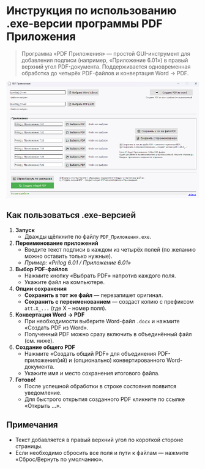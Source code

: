 # Инструкция по использованию .exe-версии программы PDF Приложения

> Программа «PDF Приложения» — простой GUI-инструмент для добавления подписи (например, «Приложение 6.01») в правый верхний угол PDF-документа. Поддерживается одновременная обработка до четырёх PDF-файлов и конвертация Word → PDF.

![Скриншот программы](assets/screenshot.r2.png)

## Как пользоваться .exe-версией

1.  **Запуск**
    - Дважды щёлкните по файлу `PDF_Приложения.exe`.
2.  **Переименование приложений**
    - Введите текст подписи в каждом из четырёх полей (по желанию можно оставить только нужные).
    - *Пример: «Prilog 6.01 / Приложение 6.01»*
3.  **Выбор PDF-файлов**
    - Нажмите кнопку «Выбрать PDF» напротив каждого поля.
    - Укажите файл на компьютере.
4.  **Опции сохранения**
    - **Сохранить в тот же файл** — перезапишет оригинал.
    - **Сохранить с переименованием** — создаст копию с префиксом `att.X_...` (где Х – номер поля).
5.  **Конвертация Word → PDF**
    - При необходимости выберите Word-файл `.docx` и нажмите «Создать PDF из Word».
    - Полученный PDF можно сразу включить в объединённый файл (см. ниже).
6.  **Создание общего PDF**
    - Нажмите «Создать общий PDF» для объединения PDF-приложения(ий) и (опционально) конвертированного Word-документа.
    - Укажите имя и место сохранения итогового файла.
7.  **Готово!**
    - После успешной обработки в строке состояния появится уведомление.
    - Для быстрого открытия созданного PDF кликните по ссылке «Открыть ...».

## Примечания

- Текст добавляется в правый верхний угол по короткой стороне страницы.
- Если необходимо сбросить все поля и пути к файлам — нажмите «Сброс/Вернуть по умолчанию».
